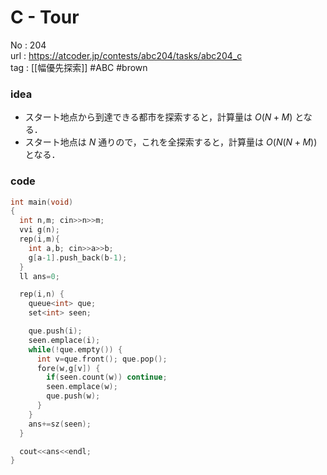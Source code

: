 # C - Tour

No	: 204  
url	: https://atcoder.jp/contests/abc204/tasks/abc204_c  
tag	: [[幅優先探索]]  #ABC #brown

### idea
- スタート地点から到達できる都市を探索すると，計算量は $O(N+M)$ となる．
- スタート地点は $N$ 通りので，これを全探索すると，計算量は $O(N(N+M))$ となる．

### code
```cpp
int	main(void)
{
  int n,m; cin>>n>>m;
  vvi g(n);
  rep(i,m){
    int a,b; cin>>a>>b;
    g[a-1].push_back(b-1);
  }
  ll ans=0;

  rep(i,n) {
    queue<int> que;
    set<int> seen;

    que.push(i);
    seen.emplace(i);
    while(!que.empty()) {
      int v=que.front(); que.pop();
      fore(w,g[v]) {
        if(seen.count(w)) continue;
        seen.emplace(w);
        que.push(w);
      }
    }
    ans+=sz(seen);
  }

  cout<<ans<<endl;
}
```